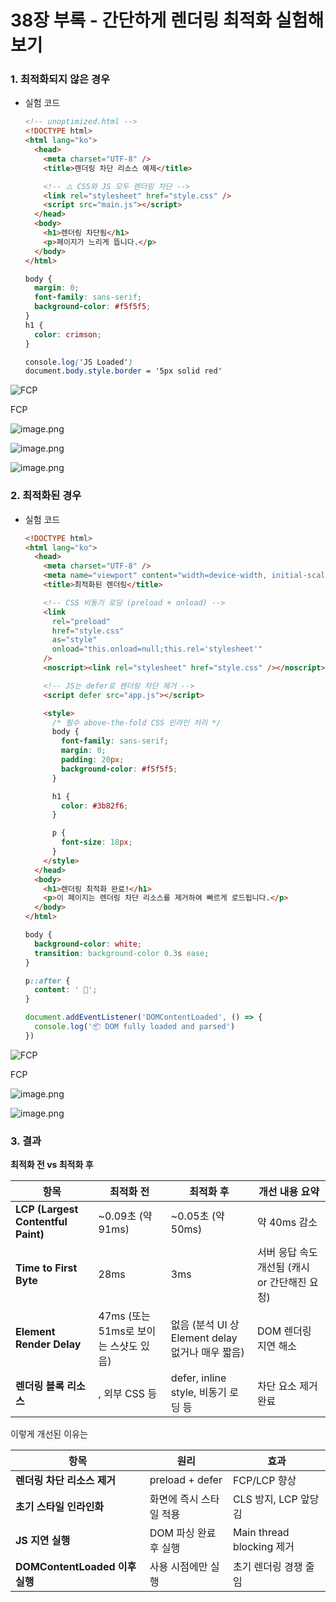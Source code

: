 # 38장 부록 - 간단하게 렌더링 최적화 실험해보기

### 1. 최적화되지 않은 경우

- 실험 코드

  ```html
  <!-- unoptimized.html -->
  <!DOCTYPE html>
  <html lang="ko">
    <head>
      <meta charset="UTF-8" />
      <title>렌더링 차단 리소스 예제</title>

      <!-- ⚠️ CSS와 JS 모두 렌더링 차단 -->
      <link rel="stylesheet" href="style.css" />
      <script src="main.js"></script>
    </head>
    <body>
      <h1>렌더링 차단됨</h1>
      <p>페이지가 느리게 뜹니다.</p>
    </body>
  </html>
  ```

  ```css
  body {
    margin: 0;
    font-family: sans-serif;
    background-color: #f5f5f5;
  }
  h1 {
    color: crimson;
  }
  ```

  ```css
  console.log('JS Loaded')
  document.body.style.border = '5px solid red'
  ```

![FCP](./image.png)

FCP

![image.png](./image%201.png)

![image.png](./image%202.png)

![image.png](./image%203.png)

### 2. 최적화된 경우

- 실험 코드

  ```html
  <!DOCTYPE html>
  <html lang="ko">
    <head>
      <meta charset="UTF-8" />
      <meta name="viewport" content="width=device-width, initial-scale=1.0" />
      <title>최적화된 렌더링</title>

      <!-- CSS 비동기 로딩 (preload + onload) -->
      <link
        rel="preload"
        href="style.css"
        as="style"
        onload="this.onload=null;this.rel='stylesheet'"
      />
      <noscript><link rel="stylesheet" href="style.css" /></noscript>

      <!-- JS는 defer로 렌더링 차단 제거 -->
      <script defer src="app.js"></script>

      <style>
        /* 필수 above-the-fold CSS 인라인 처리 */
        body {
          font-family: sans-serif;
          margin: 0;
          padding: 20px;
          background-color: #f5f5f5;
        }

        h1 {
          color: #3b82f6;
        }

        p {
          font-size: 18px;
        }
      </style>
    </head>
    <body>
      <h1>렌더링 최적화 완료!</h1>
      <p>이 페이지는 렌더링 차단 리소스를 제거하여 빠르게 로드됩니다.</p>
    </body>
  </html>
  ```

  ```css
  body {
    background-color: white;
    transition: background-color 0.3s ease;
  }

  p::after {
    content: ' 🚀';
  }
  ```

  ```jsx
  document.addEventListener('DOMContentLoaded', () => {
    console.log('📦 DOM fully loaded and parsed')
  })
  ```

![FCP](./image%204.png)

FCP

![image.png](./image%205.png)

![image.png](./image%206.png)

### 3. 결과

**최적화 전 vs 최적화 후**

| **항목**                           | **최적화 전**                         | **최적화 후**                                    | **개선 내용 요약**                            |
| ---------------------------------- | ------------------------------------- | ------------------------------------------------ | --------------------------------------------- |
| **LCP (Largest Contentful Paint)** | ~0.09초 (약 91ms)                     | ~0.05초 (약 50ms)                                | 약 40ms 감소                                  |
| **Time to First Byte**             | 28ms                                  | 3ms                                              | 서버 응답 속도 개선됨 (캐시 or 간단해진 요청) |
| **Element Render Delay**           | 47ms (또는 51ms로 보이는 스샷도 있음) | 없음 (분석 UI 상 Element delay 없거나 매우 짧음) | DOM 렌더링 지연 해소                          |
| **렌더링 블록 리소스**             | <link rel="stylesheet">, 외부 CSS 등  | defer, inline style, 비동기 로딩 등              | 차단 요소 제거 완료                           |

이렇게 개선된 이유는

| **항목**                       | **원리**                | **효과**                  |
| ------------------------------ | ----------------------- | ------------------------- |
| **렌더링 차단 리소스 제거**    | preload + defer         | FCP/LCP 향상              |
| **초기 스타일 인라인화**       | 화면에 즉시 스타일 적용 | CLS 방지, LCP 앞당김      |
| **JS 지연 실행**               | DOM 파싱 완료 후 실행   | Main thread blocking 제거 |
| **DOMContentLoaded 이후 실행** | 사용 시점에만 실행      | 초기 렌더링 경쟁 줄임     |
